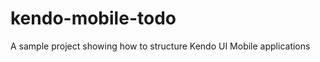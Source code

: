 kendo-mobile-todo
=================
A sample project showing how to structure Kendo UI Mobile applications
